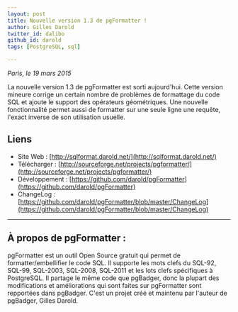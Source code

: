 ```yaml
---
layout: post
title: Nouvelle version 1.3 de pgFormatter !
author: Gilles Darold
twitter_id: dalibo
github_id: darold
tags: [PostgreSQL, sql]

---
```

*Paris, le 19 mars 2015*

La nouvelle version 1.3 de pgFormatter est sorti aujourd'hui. Cette version mineure corrige un certain nombre
de problèmes de formattage du code SQL et ajoute le support des opérateurs géométriques. Une nouvelle
fonctionnalité permet aussi de formatter sur une seule ligne une requête, l'exact inverse de son utilisation
usuelle.

<!--MORE-->

## Liens

  * Site Web : [http://sqlformat.darold.net/](http://sqlformat.darold.net/)
  * Télécharger : [http://sourceforge.net/projects/pgformatter/](http://sourceforge.net/projects/pgformatter/)
  * Développement : [https://github.com/darold/pgFormatter](https://github.com/darold/pgFormatter)
  * ChangeLog : [https://github.com/darold/pgFormatter/blob/master/ChangeLog](https://github.com/darold/pgFormatter/blob/master/ChangeLog)

----

## À propos de pgFormatter :

pgFormatter est un outil Open Source gratuit qui permet de formatter/embellifier le code SQL. Il supporte
les mots clefs du SQL-92, SQL-99, SQL-2003, SQL-2008, SQL-2011 et les lots clefs spécifiques à PostgreSQL.
Il partage le même code que pgBadger, donc la plupart des modifications et améliorations qui sont faites sur
pgFormatter sont repportées dans pgBadger. C'est un projet créé et maintenu par l'auteur de pgBadger, Gilles Darold.

